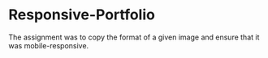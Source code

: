 # Responsive-Portfolio

The assignment was to copy the format of a given image and ensure that it was mobile-responsive.
